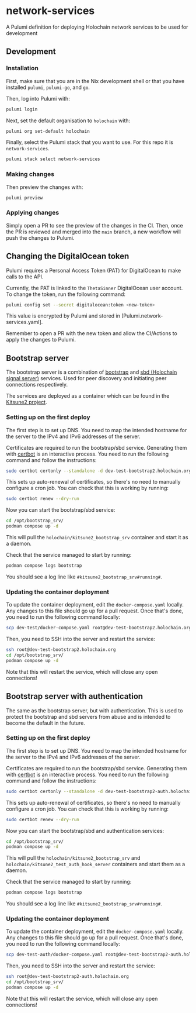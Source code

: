 # network-services
A Pulumi definition for deploying Holochain network services to be used for development

## Development

### Installation

First, make sure that you are in the Nix development shell or that you have
installed `pulumi`, `pulumi-go`, and `go`.

Then, log into Pulumi with:
```sh
pulumi login
```

Next, set the default organisation to `holochain` with:
```sh
pulumi org set-default holochain
```

Finally, select the Pulumi stack that you want to use. For this repo it is `network-services`.
```sh
pulumi stack select network-services
```

### Making changes

Then preview the changes with:
```sh
pulumi preview
```

### Applying changes

Simply open a PR to see the preview of the changes in the CI. Then, once the PR
is reviewed and merged into the `main` branch, a new workflow will push the
changes to Pulumi.

## Changing the DigitalOcean token

Pulumi requires a Personal Access Token (PAT) for DigitalOcean to make calls to the API.

Currently, the PAT is linked to the `ThetaSinner` DigitalOcean user account. To
change the token, run the following command:
```sh
pulumi config set --secret digitalocean:token <new-token>
```

This value is encrypted by Pulumi and stored in [Pulumi.network-services.yaml].

Remember to open a PR with the new token and allow the CI/Actions to apply the
changes to Pulumi.

## Bootstrap server

The bootstrap server is a combination of [bootstrap](https://crates.io/crates/kitsune2_bootstrap_srv) and 
[sbd (Holochain signal server)](https://crates.io/crates/sbd-server) services. Used for peer discovery and initiating peer connections 
respectively.

The services are deployed as a container which can be found in the [Kitsune2 project](https://github.com/holochain/kitsune2/pkgs/container/kitsune2_bootstrap_srv).

### Setting up on the first deploy

The first step is to set up DNS. You need to map the intended hostname for the server to the IPv4 and IPv6 addresses of
the server.

Certificates are required to run the bootstrap/sbd service. Generating them with [certbot](https://certbot.eff.org/) is
an interactive process. You need to run the following command and follow the instructions:

```sh
sudo certbot certonly --standalone -d dev-test-bootstrap2.holochain.org
```

This sets up auto-renewal of certificates, so there's no need to manually configure a cron job. You can check that this 
is working by running:

```sh
sudo certbot renew --dry-run
```

Now you can start the bootstrap/sbd service:

```sh
cd /opt/bootstrap_srv/
podman compose up -d
```

This will pull the `holochain/kitsune2_bootstrap_srv` container and start it as a daemon.

Check that the service managed to start by running:

```sh
podman compose logs bootstrap
```

You should see a log line like `#kitsune2_bootstrap_srv#running#`.

### Updating the container deployment

To update the container deployment, edit the `docker-compose.yaml` locally. Any changes to this file should go up for a
pull request. Once that's done, you need to run the following command locally:

```sh
scp dev-test/docker-compose.yaml root@dev-test-bootstrap2.holochain.org:/opt/bootstrap_srv/docker-compose.yaml
```

Then, you need to SSH into the server and restart the service:

```sh
ssh root@dev-test-bootstrap2.holochain.org
cd /opt/bootstrap_srv/
podman compose up -d
```

Note that this will restart the service, which will close any open connections!

## Bootstrap server with authentication

The same as the bootstrap server, but with authentication. This is used to protect the bootstrap and sbd servers from
abuse and is intended to become the default in the future.

### Setting up on the first deploy

The first step is to set up DNS. You need to map the intended hostname for the server to the IPv4 and IPv6 addresses of
the server.

Certificates are required to run the bootstrap/sbd service. Generating them with [certbot](https://certbot.eff.org/) is
an interactive process. You need to run the following command and follow the instructions:

```sh
sudo certbot certonly --standalone -d dev-test-bootstrap2-auth.holochain.org
```

This sets up auto-renewal of certificates, so there's no need to manually configure a cron job. You can check that this
is working by running:

```sh
sudo certbot renew --dry-run
```

Now you can start the bootstrap/sbd and authentication services:

```sh
cd /opt/bootstrap_srv/
podman compose up -d
```

This will pull the `holochain/kitsune2_bootstrap_srv` and `holochain/kitsune2_test_auth_hook_server` containers and start them as a daemon.

Check that the service managed to start by running:

```sh
podman compose logs bootstrap
```

You should see a log line like `#kitsune2_bootstrap_srv#running#`.

### Updating the container deployment

To update the container deployment, edit the `docker-compose.yaml` locally. Any changes to this file should go up for a
pull request. Once that's done, you need to run the following command locally:

```sh
scp dev-test-auth/docker-compose.yaml root@dev-test-bootstrap2-auth.holochain.org:/opt/bootstrap_srv/docker-compose.yaml
```

Then, you need to SSH into the server and restart the service:

```sh
ssh root@dev-test-bootstrap2-auth.holochain.org
cd /opt/bootstrap_srv/
podman compose up -d
```

Note that this will restart the service, which will close any open connections!
